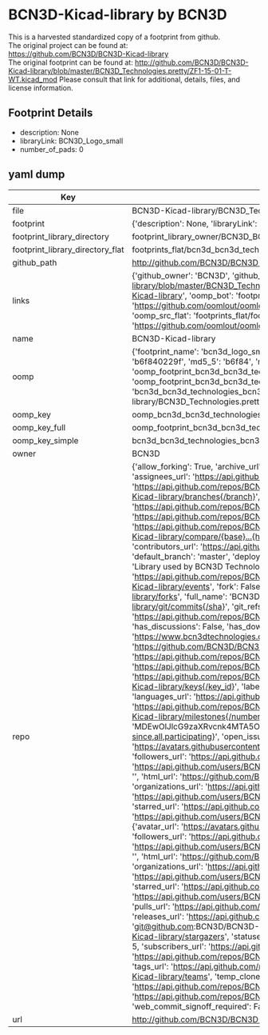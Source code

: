 # BCN3D-Kicad-library by BCN3D  
This is a harvested standardized copy of a footprint from github.  
The original project can be found at:  
https://github.com/BCN3D/BCN3D-Kicad-library  
The original footprint can be found at:
http://github.com/BCN3D/BCN3D-Kicad-library/blob/master/BCN3D_Technologies.pretty/ZF1-15-01-T-WT.kicad_mod
Please consult that link for additional, details, files, and license information.  
## Footprint Details
* description: None  
* libraryLink: BCN3D_Logo_small  
* number_of_pads: 0  
## yaml dump  
| Key | Value |  
| --- | --- |  
| file | BCN3D-Kicad-library/BCN3D_Technologies.pretty/BCN3D_Logo_small.kicad_mod |  
| footprint | {'description': None, 'libraryLink': 'BCN3D_Logo_small', 'number_of_pads': 0} |  
| footprint_library_directory | footprint_library_owner/BCN3D_BCN3D-Kicad-library |  
| footprint_library_directory_flat | footprints_flat/bcn3d_bcn3d_technologies_bcn3d_logo_small/working |  
| github_path | http://github.com/BCN3D/BCN3D-Kicad-library/blob/master/BCN3D_Technologies.pretty/BCN3D_Logo_small.kicad_mod |  
| links | {'github_owner': 'BCN3D', 'github_repo_name': 'BCN3D-Kicad-library', 'github_src': 'http://github.com/BCN3D/BCN3D-Kicad-library/blob/master/BCN3D_Technologies.pretty/ZF1-15-01-T-WT.kicad_mod', 'github_src_repo': 'https://github.com/BCN3D/BCN3D-Kicad-library', 'oomp_bot': 'footprints/bcn3d_bcn3d_technologies_bcn3d_logo_small/working', 'oomp_bot_github': 'https://github.com/oomlout/oomlout_oomp_footprint_bot/tree/main/footprints/bcn3d_bcn3d_technologies_bcn3d_logo_small/working', 'oomp_src_flat': 'footprints_flat/footprints_flat/bcn3d_bcn3d_technologies_bcn3d_logo_small/working', 'oomp_src_flat_github': 'https://github.com/oomlout/oomlout_oomp_footprint_src/tree/main/footprints_flat/bcn3d_bcn3d_technologies_bcn3d_logo_small/working'} |  
| name | BCN3D-Kicad-library |  
| oomp | {'footprint_name': 'bcn3d_logo_small', 'library_name': 'bcn3d_technologies', 'md5': 'b6f840229fca1e9f4b8584f950513b34', 'md5_10': 'b6f840229f', 'md5_5': 'b6f84', 'md5_6': 'b6f840', 'oomp_key': 'oomp_bcn3d_bcn3d_technologies_bcn3d_logo_small', 'oomp_key_extra': 'oomp_footprint_bcn3d_bcn3d_technologies_bcn3d_logo_small', 'oomp_key_full': 'oomp_footprint_bcn3d_bcn3d_technologies_bcn3d_logo_small_b6f840', 'oomp_key_simple': 'bcn3d_bcn3d_technologies_bcn3d_logo_small', 'original_filename': 'BCN3D-Kicad-library/BCN3D_Technologies.pretty/BCN3D_Logo_small.kicad_mod', 'owner_name': 'bcn3d'} |  
| oomp_key | oomp_bcn3d_bcn3d_technologies_bcn3d_logo_small |  
| oomp_key_full | oomp_footprint_bcn3d_bcn3d_technologies_bcn3d_logo_small |  
| oomp_key_simple | bcn3d_bcn3d_technologies_bcn3d_logo_small |  
| owner | BCN3D |  
| repo | {'allow_forking': True, 'archive_url': 'https://api.github.com/repos/BCN3D/BCN3D-Kicad-library/{archive_format}{/ref}', 'archived': False, 'assignees_url': 'https://api.github.com/repos/BCN3D/BCN3D-Kicad-library/assignees{/user}', 'blobs_url': 'https://api.github.com/repos/BCN3D/BCN3D-Kicad-library/git/blobs{/sha}', 'branches_url': 'https://api.github.com/repos/BCN3D/BCN3D-Kicad-library/branches{/branch}', 'clone_url': 'https://github.com/BCN3D/BCN3D-Kicad-library.git', 'collaborators_url': 'https://api.github.com/repos/BCN3D/BCN3D-Kicad-library/collaborators{/collaborator}', 'comments_url': 'https://api.github.com/repos/BCN3D/BCN3D-Kicad-library/comments{/number}', 'commits_url': 'https://api.github.com/repos/BCN3D/BCN3D-Kicad-library/commits{/sha}', 'compare_url': 'https://api.github.com/repos/BCN3D/BCN3D-Kicad-library/compare/{base}...{head}', 'contents_url': 'https://api.github.com/repos/BCN3D/BCN3D-Kicad-library/contents/{+path}', 'contributors_url': 'https://api.github.com/repos/BCN3D/BCN3D-Kicad-library/contributors', 'created_at': '2017-02-06T14:54:57Z', 'default_branch': 'master', 'deployments_url': 'https://api.github.com/repos/BCN3D/BCN3D-Kicad-library/deployments', 'description': 'Library used by BCN3D Technologies in hardware development with KiCAD', 'disabled': False, 'downloads_url': 'https://api.github.com/repos/BCN3D/BCN3D-Kicad-library/downloads', 'events_url': 'https://api.github.com/repos/BCN3D/BCN3D-Kicad-library/events', 'fork': False, 'forks': 6, 'forks_count': 6, 'forks_url': 'https://api.github.com/repos/BCN3D/BCN3D-Kicad-library/forks', 'full_name': 'BCN3D/BCN3D-Kicad-library', 'git_commits_url': 'https://api.github.com/repos/BCN3D/BCN3D-Kicad-library/git/commits{/sha}', 'git_refs_url': 'https://api.github.com/repos/BCN3D/BCN3D-Kicad-library/git/refs{/sha}', 'git_tags_url': 'https://api.github.com/repos/BCN3D/BCN3D-Kicad-library/git/tags{/sha}', 'git_url': 'git://github.com/BCN3D/BCN3D-Kicad-library.git', 'has_discussions': False, 'has_downloads': True, 'has_issues': True, 'has_pages': False, 'has_projects': True, 'has_wiki': True, 'homepage': 'https://www.bcn3dtechnologies.com', 'hooks_url': 'https://api.github.com/repos/BCN3D/BCN3D-Kicad-library/hooks', 'html_url': 'https://github.com/BCN3D/BCN3D-Kicad-library', 'id': 81098002, 'is_template': False, 'issue_comment_url': 'https://api.github.com/repos/BCN3D/BCN3D-Kicad-library/issues/comments{/number}', 'issue_events_url': 'https://api.github.com/repos/BCN3D/BCN3D-Kicad-library/issues/events{/number}', 'issues_url': 'https://api.github.com/repos/BCN3D/BCN3D-Kicad-library/issues{/number}', 'keys_url': 'https://api.github.com/repos/BCN3D/BCN3D-Kicad-library/keys{/key_id}', 'labels_url': 'https://api.github.com/repos/BCN3D/BCN3D-Kicad-library/labels{/name}', 'language': None, 'languages_url': 'https://api.github.com/repos/BCN3D/BCN3D-Kicad-library/languages', 'license': None, 'merges_url': 'https://api.github.com/repos/BCN3D/BCN3D-Kicad-library/merges', 'milestones_url': 'https://api.github.com/repos/BCN3D/BCN3D-Kicad-library/milestones{/number}', 'mirror_url': None, 'name': 'BCN3D-Kicad-library', 'network_count': 6, 'node_id': 'MDEwOlJlcG9zaXRvcnk4MTA5ODAwMg==', 'notifications_url': 'https://api.github.com/repos/BCN3D/BCN3D-Kicad-library/notifications{?since,all,participating}', 'open_issues': 0, 'open_issues_count': 0, 'organization': {'avatar_url': 'https://avatars.githubusercontent.com/u/2334838?v=4', 'events_url': 'https://api.github.com/users/BCN3D/events{/privacy}', 'followers_url': 'https://api.github.com/users/BCN3D/followers', 'following_url': 'https://api.github.com/users/BCN3D/following{/other_user}', 'gists_url': 'https://api.github.com/users/BCN3D/gists{/gist_id}', 'gravatar_id': '', 'html_url': 'https://github.com/BCN3D', 'id': 2334838, 'login': 'BCN3D', 'node_id': 'MDEyOk9yZ2FuaXphdGlvbjIzMzQ4Mzg=', 'organizations_url': 'https://api.github.com/users/BCN3D/orgs', 'received_events_url': 'https://api.github.com/users/BCN3D/received_events', 'repos_url': 'https://api.github.com/users/BCN3D/repos', 'site_admin': False, 'starred_url': 'https://api.github.com/users/BCN3D/starred{/owner}{/repo}', 'subscriptions_url': 'https://api.github.com/users/BCN3D/subscriptions', 'type': 'Organization', 'url': 'https://api.github.com/users/BCN3D'}, 'owner': {'avatar_url': 'https://avatars.githubusercontent.com/u/2334838?v=4', 'events_url': 'https://api.github.com/users/BCN3D/events{/privacy}', 'followers_url': 'https://api.github.com/users/BCN3D/followers', 'following_url': 'https://api.github.com/users/BCN3D/following{/other_user}', 'gists_url': 'https://api.github.com/users/BCN3D/gists{/gist_id}', 'gravatar_id': '', 'html_url': 'https://github.com/BCN3D', 'id': 2334838, 'login': 'BCN3D', 'node_id': 'MDEyOk9yZ2FuaXphdGlvbjIzMzQ4Mzg=', 'organizations_url': 'https://api.github.com/users/BCN3D/orgs', 'received_events_url': 'https://api.github.com/users/BCN3D/received_events', 'repos_url': 'https://api.github.com/users/BCN3D/repos', 'site_admin': False, 'starred_url': 'https://api.github.com/users/BCN3D/starred{/owner}{/repo}', 'subscriptions_url': 'https://api.github.com/users/BCN3D/subscriptions', 'type': 'Organization', 'url': 'https://api.github.com/users/BCN3D'}, 'private': False, 'pulls_url': 'https://api.github.com/repos/BCN3D/BCN3D-Kicad-library/pulls{/number}', 'pushed_at': '2017-02-06T14:55:08Z', 'releases_url': 'https://api.github.com/repos/BCN3D/BCN3D-Kicad-library/releases{/id}', 'size': 5, 'ssh_url': 'git@github.com:BCN3D/BCN3D-Kicad-library.git', 'stargazers_count': 3, 'stargazers_url': 'https://api.github.com/repos/BCN3D/BCN3D-Kicad-library/stargazers', 'statuses_url': 'https://api.github.com/repos/BCN3D/BCN3D-Kicad-library/statuses/{sha}', 'subscribers_count': 5, 'subscribers_url': 'https://api.github.com/repos/BCN3D/BCN3D-Kicad-library/subscribers', 'subscription_url': 'https://api.github.com/repos/BCN3D/BCN3D-Kicad-library/subscription', 'svn_url': 'https://github.com/BCN3D/BCN3D-Kicad-library', 'tags_url': 'https://api.github.com/repos/BCN3D/BCN3D-Kicad-library/tags', 'teams_url': 'https://api.github.com/repos/BCN3D/BCN3D-Kicad-library/teams', 'temp_clone_token': None, 'topics': ['3d-printing', 'hardware', 'kicad', 'kicad-footprints', 'kicad-libraries'], 'trees_url': 'https://api.github.com/repos/BCN3D/BCN3D-Kicad-library/git/trees{/sha}', 'updated_at': '2022-08-30T16:38:16Z', 'url': 'https://api.github.com/repos/BCN3D/BCN3D-Kicad-library', 'visibility': 'public', 'watchers': 3, 'watchers_count': 3, 'web_commit_signoff_required': False} |  
| url | http://github.com/BCN3D/BCN3D-Kicad-library |  

